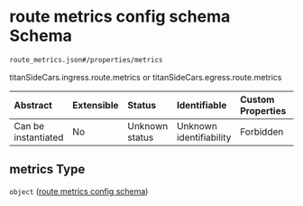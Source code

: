 # route metrics config schema Schema

```txt
route_metrics.json#/properties/metrics
```

titanSideCars.ingress.route.metrics or titanSideCars.egress.route.metrics

| Abstract            | Extensible | Status         | Identifiable            | Custom Properties | Additional Properties | Access Restrictions | Defined In                                                              |
| :------------------ | :--------- | :------------- | :---------------------- | :---------------- | :-------------------- | :------------------ | :---------------------------------------------------------------------- |
| Can be instantiated | No         | Unknown status | Unknown identifiability | Forbidden         | Allowed               | none                | [egress\_route.json\*](../out/egress_route.json "open original schema") |

## metrics Type

`object` ([route metrics config schema](egress_route-properties-route-metrics-config-schema.md))
